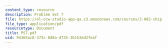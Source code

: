 ```yaml
---
content_type: resource
description: Problem Set 7
file: https://ol-ocw-studio-app-qa.s3.amazonaws.com/courses/2-082-ship-structural-analysis-design-13-122-spring-2003/94365ac8373c8d8ad7353b153ed2feaf_PS7.pdf
file_type: application/pdf
resourcetype: Document
title: PS7.pdf
uid: 94365ac8-373c-8d8a-d735-3b153ed2feaf
---
```

